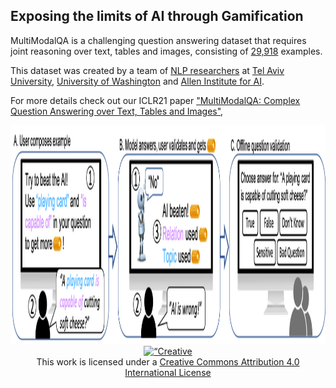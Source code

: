 ## **Exposing the limits of AI through Gamification**

MultiModalQA is a challenging question answering dataset that requires joint reasoning over text, tables and images, consisting of [29,918](https://github.com/allenai/MultiModalQA)
examples. 



This dataset was created by a team of [NLP researchers](#authors) at [Tel Aviv University](https://www.tau-nlp.org/), [University of Washington](https://www.cs.washington.edu/research/nlp) and [Allen Institute for AI](https://allenai.org/).

For more details check out our ICLR21
paper ["MultiModalQA: Complex Question Answering over Text, Tables and Images"](https://openreview.net/pdf?id=ee6W5UgQLa),

<center>
    <a href="https://allenai.github.io/MultiModalQA/figures/intro.png"> 
        <img src="figures/intro.png" height="350">
      </a>
</center>

<center>
  <a rel=“license” href=“http://creativecommons.org/licenses/by/4.0/”>
    <img alt=“Creative Commons License” style=“border-width:0" src=“https://i.creativecommons.org/l/by/4.0/88x31.png” />
  </a><br/>
  This work is licensed under a 
  <a rel=“license” href=“http://creativecommons.org/licenses/by/4.0/”>Creative Commons Attribution 4.0 International License</a>
</center>
